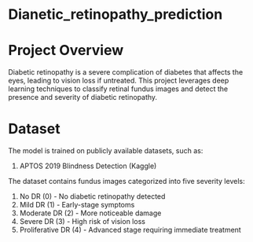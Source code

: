 # Dianetic_retinopathy_prediction
# Project Overview
Diabetic retinopathy is a severe complication of diabetes that affects the eyes, leading to vision loss if untreated. This project leverages deep learning techniques to classify retinal fundus images and detect the presence and severity of diabetic retinopathy.
# Dataset
The model is trained on publicly available datasets, such as:
1. APTOS 2019 Blindness Detection (Kaggle)

The dataset contains fundus images categorized into five severity levels:
1. No DR (0) - No diabetic retinopathy detected
2. Mild DR (1) - Early-stage symptoms
3. Moderate DR (2) - More noticeable damage
4. Severe DR (3) - High risk of vision loss
5. Proliferative DR (4) - Advanced stage requiring immediate treatment
